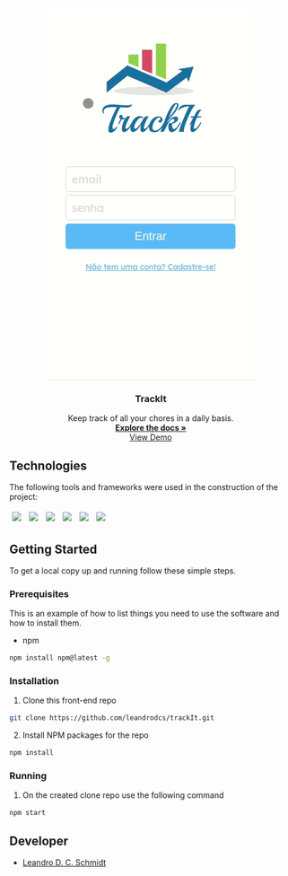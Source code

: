 <!-- PROJECT LOGO -->
<br />
<p align="center">
  <a href="https://github.com/leandrodcs/trackIt">
      <img src="./src/assets/trackit.gif" align="center" />
  </a>

  <h3 align="center">TrackIt</h3>

  <p align="center">
    Keep track of all your chores in a daily basis.
    <br />
    <a href="https://github.com/leandrodcs/trackIt"><strong>Explore the docs »</strong></a>
    <br />
    <a href="track-it-omega.vercel.app">View Demo</a>
    <br />
  </p>
</p>

## Technologies

The following tools and frameworks were used in the construction of the project:
<p>
  <img style='margin: 5px;' src='https://img.shields.io/badge/React-20232A?style=for-the-badge&logo=react&logoColor=61DAFB'>
  <img style='margin: 5px;' src='https://img.shields.io/badge/axios%20-%2320232a.svg?&style=for-the-badge&color=informational'>
  <img style='margin: 5px;' src="https://img.shields.io/badge/React_Router-CA4245?style=for-the-badge&logo=react-router&logoColor=white"/>
  <img style='margin: 5px;' src='https://img.shields.io/badge/react-icons%20-%2320232a.svg?&style=for-the-badge&color=f28dc7&logo=react-icons&logoColor=%2361DAFB'>
  <img style='margin: 5px;' src='https://img.shields.io/badge/styled--components-DB7093?style=for-the-badge&logo=styled-components&logoColor=white'>
  <img style='margin: 5px;' src='https://img.shields.io/badge/Vercel-000000?style=for-the-badge&logo=vercel&logoColor=white'>
</p>

## Getting Started

To get a local copy up and running follow these simple steps.

### Prerequisites

This is an example of how to list things you need to use the software and how to install them.
* npm
```sh
npm install npm@latest -g
```

### Installation

1. Clone this front-end repo
```sh
git clone https://github.com/leandrodcs/trackIt.git
```
2. Install NPM packages for the repo
```sh
npm install
```

### Running

1. On the created clone repo use the following command
```sh
npm start
```

<!-- Developer -->
## Developer

* [Leandro D. C. Schmidt ](https://github.com/leandrodcs)